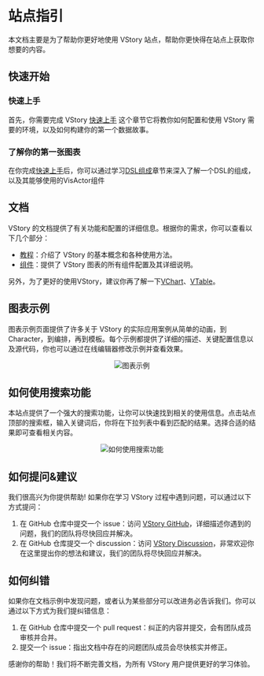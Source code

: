 # 站点指引

本文档主要是为了帮助你更好地使用 VStory 站点，帮助你更快得在站点上获取你想要的内容。

## 快速开始

### 快速上手

首先，你需要完成 VStory [快速上手](./Getting_Started) 这个章节它将教你如何配置和使用 VStory 需要的环境，以及如何构建你的第一个数据故事。

### 了解你的第一张图表

在你完成[快速上手](./Getting_Started)后，你可以通过学习[DSL组成](../tutorial_docs/Chart_Concepts/Understanding_VChart)章节来深入了解一个DSL的组成，以及其能够使用的VisActor组件

## 文档

VStory 的文档提供了有关功能和配置的详细信息。根据你的需求，你可以查看以下几个部分：

- [教程](./VStory_Website_Guide)：介绍了 VStory 的基本概念和各种使用方法。
- [组件](../../components)：提供了 VStory 图表的所有组件配置及其详细说明。

另外，为了更好的使用VStory，建议你再了解一下[VChart](/Vchart)、[VTable](/VTable)。

## 图表示例

图表示例页面提供了许多关于 VStory 的实际应用案例从简单的动画，到Character，到编排，再到模板。每个示例都提供了详细的描述、关键配置信息以及源代码，你也可以通过在线编辑器修改示例并查看效果。

<div style="text-align: center;">
  <img src="https://lf9-dp-fe-cms-tos.byteorg.com/obj/bit-cloud/39b8dd02abe79e47954774000.png" alt="图表示例">
</div>

## 如何使用搜索功能

本站点提供了一个强大的搜索功能，让你可以快速找到相关的使用信息。点击站点顶部的搜索框，输入关键词后，你将在下拉列表中看到匹配的结果。选择合适的结果即可查看相关内容。

<div style="text-align: center;">
  <img src="https://lf9-dp-fe-cms-tos.byteorg.com/obj/bit-cloud/55297520732ada18bb7183f01.png" alt="如何使用搜索功能">
</div>

## 如何提问&建议

我们很高兴为你提供帮助! 如果你在学习 VStory 过程中遇到问题，可以通过以下方式提问：

1.  在 GitHub 仓库中提交一个 issue：访问 [VStory GitHub](https://github.com/VisActor/VStory/issues/new/choose)，详细描述你遇到的问题，我们的团队将尽快回应并解决。
2.  在 GitHub 仓库提交一个 discussion：访问 [VStory Discussion](https://github.com/VisActor/VStory/discussions)，非常欢迎你在这里提出你的想法和建议，我们的团队将尽快回应并解决。

## 如何纠错

如果你在文档示例中发现问题，或者认为某些部分可以改进务必告诉我们。你可以通过以下方式为我们提纠错信息：

1.  在 GitHub 仓库中提交一个 pull request：纠正的内容并提交，会有团队成员审核并合并。
2.  提交一个 issue：指出文档中存在的问题团队成员会尽快核实并修正。

感谢你的帮助！我们将不断完善文档，为所有 VStory 用户提供更好的学习体验。
